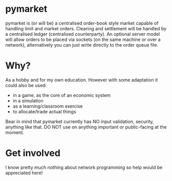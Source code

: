 # pymarket

pymarket is (or will be) a centralised order-book style market capable of handling limit and market orders. Clearing and settlement will be handled by a centralised ledger (centralised counterparty). An optional server model will allow orders to be placed via sockets (on the same machine or over a network), alternatively you can just write directly to the order queue file. 

# Why?

As a hobby and for my own education. However with some adaptation it could also be used:

* in a game, as the core of an economic system
* in a simulation
* as a learning/classroom exercise
* to allocate/trade actual things

Bear in mind that pymarket currently has NO input validation, security, anything like that. DO NOT use on anything important or public-facing at the moment. 

# Get involved

I know pretty much nothing about network programming so help would be appreciated here!
